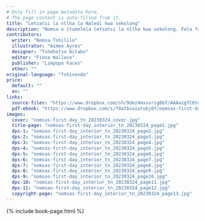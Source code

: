 ```yaml
---
# Only fill in page metadata here.
# The page content is auto-filled from it.
title: "Letsatsi la ntlha la Naledi kwa sekolong"
description: "Nomsa o itumelela letsatsi la ntlha kwa sekolong. Fela fa a kopana le Norman, A ithuta thuto ya gagwe ya ntlha ka tsela e a neng a sa e lebelela!"
contributors:
  writer: "Nomsa Tshililo"
  illustrator: "Aimee Ayres"
  designer: "Tshebetso Ditabo"
  editor: "Fiona Wallace"
  publisher: "Limpopo Faces"
  other: ""
original-language: "Tshivenda"
price:
  default: ""
  en: ""
links:
  source-files: "https://www.dropbox.com/sh/9dez4mxvxrig6bf/AAAazgTC6td7nH27TsaZh81La?dl=0"
  pdf-ebook: "https://www.dropbox.com/s/f8atbvaiutubj6f/nomsas-first-day_tn_20230324.pdf?dl=0"
images:
  cover: "nomsas-first-day_tn_20230324_cover.jpg"
  title-page: "nomsas-first-day_interior_tn_20230324_page1.jpg"
  dps-1: "nomsas-first-day_interior_tn_20230324_page2.jpg"
  dps-2: "nomsas-first-day_interior_tn_20230324_page3.jpg"
  dps-3: "nomsas-first-day_interior_tn_20230324_page4.jpg"
  dps-4: "nomsas-first-day_interior_tn_20230324_page5.jpg"
  dps-5: "nomsas-first-day_interior_tn_20230324_page6.jpg"
  dps-6: "nomsas-first-day_interior_tn_20230324_page7.jpg"
  dps-7: "nomsas-first-day_interior_tn_20230324_page8.jpg"
  dps-8: "nomsas-first-day_interior_tn_20230324_page9.jpg"
  dps-9: "nomsas-first-day_interior_tn_20230324_page10.jpg"
  dps-10: "nomsas-first-day_interior_tn_20230324_page11.jpg"
  dps-11: "nomsas-first-day_interior_tn_20230324_page12.jpg"
  copyright-page: "nomsas-first-day_interior_tn_20230324_page13.jpg"
---
```


{% include book-page.html %}
